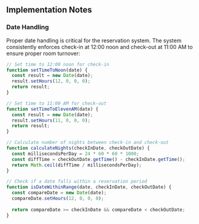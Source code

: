 
## Implementation Notes

### Date Handling

Proper date handling is critical for the reservation system. The system consistently enforces check-in at 12:00 noon and check-out at 11:00 AM to ensure proper room turnover:

```javascript
// Set time to 12:00 noon for check-in
function setTimeToNoon(date) {
  const result = new Date(date);
  result.setHours(12, 0, 0, 0);
  return result;
}

// Set time to 11:00 AM for check-out
function setTimeToElevenAM(date) {
  const result = new Date(date);
  result.setHours(11, 0, 0, 0);
  return result;
}

// Calculate number of nights between check-in and check-out
function calculateNights(checkInDate, checkOutDate) {
  const millisecondsPerDay = 24 * 60 * 60 * 1000;
  const diffTime = checkOutDate.getTime() - checkInDate.getTime();
  return Math.ceil(diffTime / millisecondsPerDay);
}

// Check if a date falls within a reservation period
function isDateWithinRange(date, checkInDate, checkOutDate) {
  const compareDate = new Date(date);
  compareDate.setHours(12, 0, 0, 0);
  
  return compareDate >= checkInDate && compareDate < checkOutDate;
}
